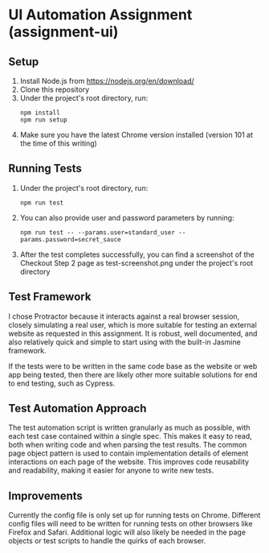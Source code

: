 # UI Automation Assignment (assignment-ui)

## Setup
1. Install Node.js from https://nodejs.org/en/download/
2. Clone this repository
3. Under the project's root directory, run: 
   ```
   npm install
   npm run setup
   ```
5. Make sure you have the latest Chrome version installed (version 101 at the time of this writing)

## Running Tests
1. Under the project's root directory, run: 
   ```
   npm run test
   ```
3. You can also provide user and password parameters by running: 
   ```
   npm run test -- --params.user=standard_user --params.password=secret_sauce
   ```
5. After the test completes successfully, you can find a screenshot of the Checkout Step 2 page as test-screenshot.png under the project's root directory

## Test Framework
I chose Protractor because it interacts against a real browser session, closely simulating a real user, which is more suitable for testing an external website as requested in this assignment. It is robust, well documented, and also relatively quick and simple to start using with the built-in Jasmine framework.

If the tests were to be written in the same code base as the website or web app being tested, then there are likely other more suitable solutions for end to end testing, such as Cypress.

## Test Automation Approach
The test automation script is written granularly as much as possible, with each test case contained within a single spec. This makes it easy to read, both when writing code and when parsing the test results.
The common page object pattern is used to contain implementation details of element interactions on each page of the website. This improves code reusability and readability, making it easier for anyone to write new tests.

## Improvements
Currently the config file is only set up for running tests on Chrome. Different config files will need to be written for running tests on other browsers like Firefox and Safari. Additional logic will also likely be needed in the page objects or test scripts to handle the quirks of each browser.

